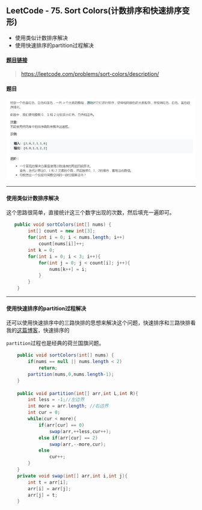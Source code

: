 ﻿## LeetCode - 75. Sort Colors(计数排序和快速排序变形)

 - 使用类似计数排序解决
 - 使用快速排序的partition过程解决

#### [题目链接](https://leetcode.com/problems/sort-colors/description/)

> https://leetcode.com/problems/sort-colors/description/

#### 题目
![在这里插入图片描述](images/75_t.png)
***
#### 使用类似计数排序解决
这个思路很简单，直接统计这三个数字出现的次数，然后填充一遍即可。

```java
   public void sortColors(int[] nums) {
        int[] count = new int[3];
        for(int i = 0; i < nums.length; i++)
            count[nums[i]]++;
        int k = 0;
        for(int i = 0; i < 3; i++){
            for(int j = 0; j < count[i]; j++){
                nums[k++] = i;
            }
        }
    }
```
***
#### 使用快速排序的partition过程解决
还可以使用快速排序中的三路快排的思想来解决这个问题，快速排序和三路快排看我的[这篇博客](https://blog.csdn.net/zxzxzx0119/article/details/79826380#t8)，快速排序的

`partition`过程也是经典的荷兰国旗问题。


```java
    public void sortColors(int[] nums) {
        if(nums == null || nums.length < 2)
            return;
        partition(nums,0,nums.length-1);
    }
    
    public void partition(int[] arr,int L,int R){
        int less = -1;//左边界
        int more = arr.length; //右边界 
        int cur = 0;
        while(cur < more){
            if(arr[cur] == 0)
                swap(arr,++less,cur++);
            else if(arr[cur] == 2)
                swap(arr,--more,cur);
            else 
                cur++;
        }
    }
    private void swap(int[] arr,int i,int j){
        int t = arr[i];
        arr[i] = arr[j];
        arr[j] = t;
    }
```
